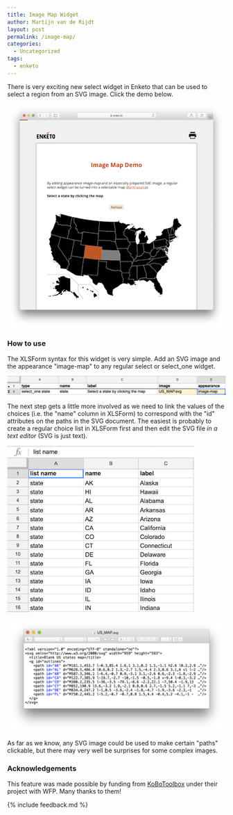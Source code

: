 ```yaml
---
title: Image Map Widget
author: Martijn van de Rijdt
layout: post
permalink: /image-map/
categories:
  - Uncategorized
tags:
  - enketo
---
```


There is very exciting new select widget in Enketo that can be used to select a region from an SVG image. Click the demo below.

[!["Image Map Demo"](../files/2017/07/image-map.png "Image Map Demo")](https://enke.to/::imgmap)

### How to use

The XLSForm syntax for this widget is very simple. Add an SVG image and the appearance "image-map" to any regular select or select_one widget.

[!["Image Map XLSForm syntax"](../files/2017/07/image-map-xlsform.png "Image Map XLSForm syntax")](https://docs.google.com/spreadsheets/d/1kXZ9IkWsc8iEXfN0Uosl8giJIBTf428dEBWNkhXXU3M/edit?usp=sharing)

The next step gets a little more involved as we need to link the values of the choices (i.e. the "name" column in XLSForm) to correspond with the "id" attributes on the paths in the SVG document. The easiest is probably to create a regular choice list in XLSForm first and then edit the SVG file _in a text editor_ (SVG is just text).

!["Image Map Choices XLSForm syntax"](../files/2017/07/choices-xlsform.png "Image Map Choices XLSForm syntax")


!["Image Map Choices SVG syntax"](../files/2017/07/choices-svg.png "Image Map Choices SVG syntax")


As far as we know, any SVG image could be used to make certain "paths" clickable, but there may very well be surprises for some complex images.


### Acknowledgements

This feature was made possible by funding from [KoBoToolbox](https://kobotoolbox.org/) under their project with WFP. Many thanks to them!

{% include feedback.md %}


